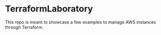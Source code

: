 # TerraformLaboratory
This repo is meant to showcase a few examples to manage AWS instances through Terraform.
